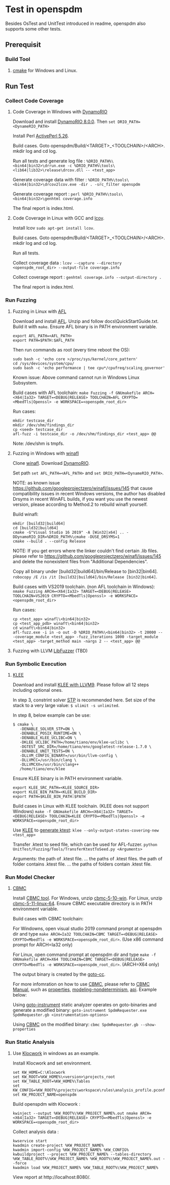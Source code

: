 # Test in openspdm

Besides OsTest and UnitTest introduced in readme, openspdm also supports some other tests.

## Prerequisit

### Build Tool

1) [cmake](https://cmake.org/) for Windows and Linux.

## Run Test

### Collect Code Coverage

1) Code Coverage in Windows with [DynamoRIO](https://dynamorio.org/)

   Download and install [DynamoRIO 8.0.0](https://github.com/DynamoRIO/dynamorio/wiki/Downloads).
   Then `set DRIO_PATH=<DynameRIO_PATH>`

   Install Perl [ActivePerl 5.26](https://www.activestate.com/products/perl/downloads/).

   Build cases.
   Goto openspdm/Build/\<TARGET>_\<TOOLCHAIN>/\<ARCH>. mkdir log and cd log.

   Run all tests and generate log file :
   `%DRIO_PATH%\<bin64|bin32>\drrun.exe -c %DRIO_PATH%\tools\<lib64|lib32>\release\drcov.dll -- <test_app>`
   
   Generate coverage data with filter :
   `%DRIO_PATH%\tools\<bin64|bin32>\drcov2lcov.exe -dir . -src_filter openspdm`
   
   Generate coverage report :
   `perl %DRIO_PATH%\tools\<bin64|bin32>\genhtml coverage.info`

   The final report is index.html.

2) Code Coverage in Linux with GCC and [lcov](http://ltp.sourceforge.net/coverage/lcov.php).

   Install lcov `sudo apt-get install lcov`.

   Build cases.
   Goto openspdm/Build/\<TARGET>_\<TOOLCHAIN>/\<ARCH>. mkdir log and cd log.

   Run all tests.

   Collect coverage data :
   `lcov --capture --directory <openspdm_root_dir> --output-file coverage.info`

   Collect coverage report :
   `genhtml coverage.info --output-directory .`

   The final report is index.html.

### Run Fuzzing

1) Fuzzing in Linux with [AFL](https://lcamtuf.coredump.cx/afl/)

   Download and install [AFL](http://lcamtuf.coredump.cx/afl/releases/afl-latest.tgz).
   Unzip and follow docs\QuickStartGuide.txt.
   Build it with `make`.
   Ensure AFL binary is in PATH environment variable.
   ```
   export AFL_PATH=<AFL_PATH>
   export PATH=$PATH:$AFL_PATH
   ```
   
   Then run commands as root (every time reboot the OS):
   ```
   sudo bash -c 'echo core >/proc/sys/kernel/core_pattern'
   cd /sys/devices/system/cpu/
   sudo bash -c 'echo performance | tee cpu*/cpufreq/scaling_governor'
   ```

   Known issue: Above command cannot run in Windows Linux Subsystem.

   Build cases with AFL toolchain:
   `make Fuzzing -f GNUmakefile ARCH=<X64|Ia32> TARGET=<DEBUG|RELEASE> TOOLCHAIN=AFL CRYPTO=<MbedTls|Openssl> -e WORKSPACE=<openspdm_root_dir>`

   Run cases:
   ```
   mkdir testcase_dir
   mkdir /dev/shm/findings_dir
   cp <seed> testcase_dir
   afl-fuzz -i testcase_dir -o /dev/shm/findings_dir <test_app> @@
   ```
   Note: /dev/shm is tmpfs.

2) Fuzzing in Windows with [winafl](https://github.com/googleprojectzero/winafl)

   Clone [winafl](https://github.com/googleprojectzero/winafl).
   Download [DynamoRIO](https://dynamorio.org/).

   Set path `set AFL_PATH=<AFL_PATH>` and `set DRIO_PATH=<DynameRIO_PATH>`.

   NOTE: as known issue https://github.com/googleprojectzero/winafl/issues/145 that cause compatibility issues in recent Windows versions, the author has disabled Drsyms in recent WinAFL builds, if you want you use the newest version, please according to Method.2 to rebuild winafl yourself.

   Build winafl:
   ```
   mkdir [build32|build64]
   cd [build32|build64]
   cmake -G"Visual Studio 16 2019" -A [Win32|x64] .. -DDynamoRIO_DIR=%DRIO_PATH%\cmake -DUSE_DRSYMS=1
   cmake --build . --config Release
   ```

   NOTE: If you get errors where the linker couldn't find certain .lib files. please refer to https://github.com/googleprojectzero/winafl/issues/145 and delete the nonexistent files from "Additional Dependencies".

   Copy all binary under [build32|build64]/bin/Release to [bin32|bin64]. `robocopy /E /is /it [build32|build64]/bin/Release [bin32|bin64]`.

   Build cases with VS2019 toolchain. (non AFL toolchain in Windows):
   `nmake Fuzzing ARCH=<X64|Ia32> TARGET=<DEBUG|RELEASE> TOOLCHAIN=VS2019 CRYPTO=<MbedTls|Openssl> -e WORKSPACE=<openspdm_root_dir>`

   Run cases:
   ```
   cp <test_app> winafl\<bin64|bin32>
   cp <test_app_pdb> winaft\<bin64|bin32>
   cd winaft\<bin64|bin32>
   afl-fuzz.exe -i in -o out -D %DRIO_PATH%\<bin64|bin32> -t 20000 -- -coverage_module <test_app> -fuzz_iterations 1000 -target_module <test_app> -target_method main -nargs 2 -- <test_app> @@
   ```

3) Fuzzing with LLVM [LibFuzzer](https://llvm.org/docs/LibFuzzer.html)  (TBD)

### Run Symbolic Execution

1) [KLEE](https://klee.github.io/)

   Download and install [KLEE with LLVM9](https://klee.github.io/build-llvm9/). Please follow all 12 steps including optional ones.

   In step 3, constrint solver [STP](http://klee.github.io/build-stp) is recommended here.
   Set size of the stack to a very large value: `$ ulimit -s unlimited`.

   In step 8, below example can be use:
   ```
   $ cmake \
      -DENABLE_SOLVER_STP=ON \
      -DENABLE_POSIX_RUNTIME=ON \
      -DENABLE_KLEE_UCLIBC=ON \
      -DKLEE_UCLIBC_PATH=/home/tiano/env/klee-uclibc \
      -DGTEST_SRC_DIR=/home/tiano/env/googletest-release-1.7.0 \
      -DENABLE_UNIT_TESTS=ON \
      -DLLVM_CONFIG_BINARY=/usr/bin/llvm-config \
      -DLLVMCC=/usr/bin/clang \
      -DLLVMCXX=/usr/bin/clang++
      /home/tiano/env/klee
   ```

   Ensure KLEE binary is in PATH environment variable.
   ```
   export KLEE_SRC_PATH=<KLEE_SOURCE_DIR>
   export KLEE_BIN_PATH=<KLEE_BUILD_DIR>
   export PATH=$KLEE_BIN_PATH:$PATH
   ```

   Build cases in Linux with KLEE toolchain. (KLEE does not support Windows)
   `make -f GNUmakefile ARCH=<X64|Ia32> TARGET=<DEBUG|RELEASE> TOOLCHAIN=KLEE CRYPTO=<MbedTls|Openssl> -e WORKSPACE=<openspdm_root_dir>`

   Use [KLEE](http://klee.github.io/tutorials) to [generate ktest](https://klee.github.io/tutorials/testing-coreutils/):
   `klee --only-output-states-covering-new <test_app>`

   Transfer .ktest to seed file, which can be used for AFL-fuzzer.
   `python UnitTest/Fuzzing/Tools/TransferKtestToSeed.py <Arguments>`

   Arguments:
   <KtestFile>                          the path of .ktest file.
   <KtestFile1> <KtestFile2> ...        the paths of .ktest files.
   <KtestFolder>                        the path of folder contains .ktest file.
   <KtestFolder1> <KtestFolder2> ...    the paths of folders contain .ktest file.

### Run Model Checker

1) [CBMC](http://www.cprover.org/cbmc/)

   Install [CBMC tool](http://www.cprover.org/cprover-manual/).
   For Windows, unzip [cbmc-5-10-win](http://www.cprover.org/cbmc/download/cbmc-5-10-win.zip).
   For Linux, unzip [cbmc-5-11-linux-64](http://www.cprover.org/cbmc/download/cbmc-5-11-linux-64.tgz).
   Ensure CBMC executable directory is in PATH environment variable.

   Build cases with CBMC toolchain:

   For Windowns, open visual studio 2019 command prompt at openspdm dir and type `make ARCH=Ia32 TOOLCHAIN=CBMC TARGET=<DEBUG|RELEASE> CRYPTO=MbedTls -e WORKSPACE=<openspdm_root_dir>`. (Use x86 command prompt for ARCH=Ia32 only)

   For Linux, open command prompt at openspdm dir and type `make -f GNUmakefile ARCH=X64 TOOLCHAIN=CBMC TARGET=<DEBUG|RELEASE> CRYPTO=MbedTls -e WORKSPACE=<openspdm_root_dir>`. (ARCH=X64 only)

   The output binary is created by the [goto-cc](https://github.com/diffblue/cbmc/blob/develop/doc/cprover-manual/goto-cc.md).

   For more infomration on how to use [CBMC](https://github.com/diffblue/cbmc/), please refer to [CBMC Manual](https://github.com/diffblue/cbmc/tree/develop/doc/cprover-manual), such as [properties](https://github.com/diffblue/cbmc/blob/develop/doc/cprover-manual/properties.md), [modeling-nondeterminism](https://github.com/diffblue/cbmc/blob/develop/doc/cprover-manual/modeling-nondeterminism.md), [api](https://github.com/diffblue/cbmc/blob/develop/doc/cprover-manual/api.md). Example below:

   Using [goto-instrument](https://github.com/diffblue/cbmc/blob/develop/doc/cprover-manual/goto-instrument.md) static analyzer operates on goto-binaries and generate a modified binary:
   `goto-instrument SpdmRequester.exe SpdmRequester.gb <instrumentation-options>`

   Using [CBMC](https://github.com/diffblue/cbmc/blob/develop/doc/cprover-manual/cbmc-tutorial.md) on the modified binary:
   `cbmc SpdmRequester.gb --show-properties`

### Run Static Analysis

1) Use [Klocwork](https://www.perforce.com/products/klocwork) in windows as an example.

   Install Klocwork and set environment.
   ```
   set KW_HOME=C:\Klocwork
   set KW_ROOT=%KW_HOME%\<version>\projects_root
   set KW_TABLE_ROOT=%KW_HOME%\Tables
   set KW_CONFIG=%KW_ROOT%\projects\workspace\rules\analysis_profile.pconf
   set KW_PROJECT_NAME=openspdm
   ```

   Build openspdm with Klocwork :
   ```
   kwinject --output %KW_ROOT%\%KW_PROJECT_NAME%.out nmake ARCH=<X64|Ia32> TARGET=<DEBUG|RELEASE> CRYPTO=<MbedTls|Openssl> -e WORKSPACE=<openspdm_root_dir>
   ```

   Collect analysis data :
   ```
   kwservice start
   kwadmin create-project %KW_PROJECT_NAME%
   kwadmin import-config %KW_PROJECT_NAME% %KW_CONFIG%
   kwbuildproject --project %KW_PROJECT_NAME% --tables-directory %KW_TABLE_ROOT%\%KW_PROJECT_NAME% %KW_ROOT%\%KW_PROJECT_NAME%.out --force
   kwadmin load %KW_PROJECT_NAME% %KW_TABLE_ROOT%\%KW_PROJECT_NAME%
   ```

   View report at http://localhost:8080/.
